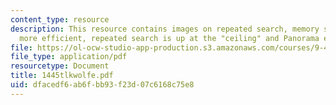 ```yaml
---
content_type: resource
description: This resource contains images on repeated search, memory search is actually
  more efficient, repeated search is up at the "ceiling" and Panorama experiments.
file: https://ol-ocw-studio-app-production.s3.amazonaws.com/courses/9-459-scene-understanding-symposium-spring-2006/dfacedf6ab6fbb93f23d07c6168c75e8_1445tlkwolfe.pdf
file_type: application/pdf
resourcetype: Document
title: 1445tlkwolfe.pdf
uid: dfacedf6-ab6f-bb93-f23d-07c6168c75e8
---
```

